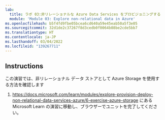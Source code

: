 ```yaml
---
lab:
  title: ラボ 03:非リレーショナルな Azure Data Services をプロビジョニングする
  module: 'Module 03: Explore non-relational data in Azure'
ms.openlocfilehash: b5f4fd9fbe05bcea6cd640a59e45eab50a5f3e05
ms.sourcegitcommit: 32d1de2c37267f8d3cedb0f0064b08be2cde5bb7
ms.translationtype: HT
ms.contentlocale: ja-JP
ms.lasthandoff: 03/04/2022
ms.locfileid: "139267711"
---
```

## <a name="instructions"></a>Instructions
この演習では、非リレーショナル データ ストアとして Azure Storage を使用する方法を確認します

1.  https://docs.microsoft.com/learn/modules/explore-provision-deploy-non-relational-data-services-azure/6-exercise-azure-storage にある Microsoft Learn の演習に移動し、ブラウザーでユニットを完了してください。 
